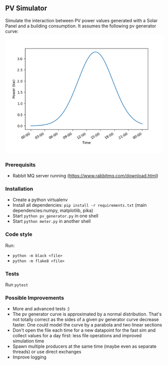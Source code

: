 ## PV Simulator
Simulate the interaction between PV power values generated with a Solar Panel and a building consumption.
It assumes the following pv generator curve:
![pv generator curve](pv_curve.png)

### Prerequisits
* Rabbit MQ server running (https://www.rabbitmq.com/download.html)

### Installation
* Create a python virtualenv
* Install all dependencies: `pip install -r requirements.txt` (main dependencies:numpy, matplotlib, pika)
* Start `python pv_generator.py` in one shell
* Start `python meter.py` in another shell

### Code style
Run:
* `python -m black <file>`
* `python -m flake8 <file>`

### Tests
Run `pytest`

### Possible Improvements
* More and advanced tests :)
* The pv generator curve is approximated by a normal distribution. That's not totally correct as the sides of a given pv generator curve decrease faster. One could model the curve by a parabola and two linear sections
* Don't open the file each time for a new datapoint for the fast sim and collect values for a day first: less file operations and improved simulation time
* Spawn multiple producers at the same time (maybe even as separate threads) or use direct exchanges
* Improve logging 
